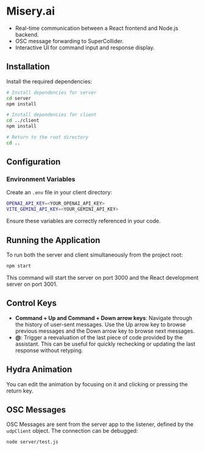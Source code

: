 # Misery.ai

- Real-time communication between a React frontend and Node.js backend.
- OSC message forwarding to SuperCollider.
- Interactive UI for command input and response display.

## Installation

Install the required dependencies:

```bash
# Install dependencies for server
cd server
npm install

# Install dependencies for client
cd ../client
npm install

# Return to the root directory
cd ..
```

## Configuration

### Environment Variables

Create an `.env` file in your client directory:

```bash
OPENAI_API_KEY=<YOUR_OPENAI_API_KEY>
VITE_GEMINI_API_KEY=<YOUR_GEMINI_API_KEY>
```

Ensure these variables are correctly referenced in your code.

## Running the Application

To run both the server and client simultaneously from the project root:

```bash
npm start
```

This command will start the server on port 3000 and the React development server on port 3001.

## Control Keys

- **Command + Up and Command + Down arrow keys**: Navigate through the history of user-sent messages. Use the Up arrow key to browse previous messages and the Down arrow key to browse next messages.
- **@**: Trigger a reevaluation of the last piece of code provided by the assistant. This can be useful for quickly rechecking or updating the last response without retyping.

## Hydra Animation

You can edit the animation by focusing on it and clicking or pressing the return key.

## OSC Messages

OSC Messages are sent from the server app to the listener, defined by the `udpClient` object. The connection can be debugged:

```
node server/test.js
```
